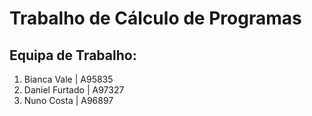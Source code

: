 # Trabalho de Cálculo de Programas
## Equipa de Trabalho:
1. Bianca Vale    | A95835 
2. Daniel Furtado | A97327
3. Nuno Costa     | A96897 
